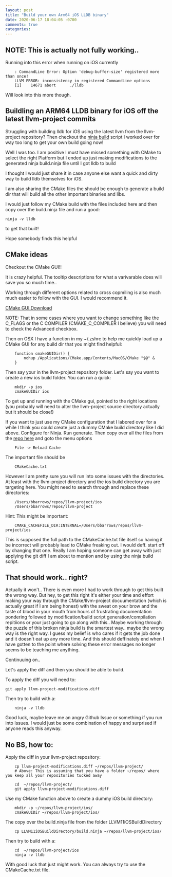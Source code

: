 ```yaml
---
layout: post
title: "Build your own Arm64 iOS LLDB binary"
date: 2020-06-17 18:04:05 -0700
comments: true
categories: 
---
```



## NOTE: This is actually not fully working..

Running into this error when running on iOS currently

        : CommandLine Error: Option 'debug-buffer-size' registered more than once!
        LLVM ERROR: inconsistency in registered CommandLine options
        [1]    14671 abort      ./lldb

Will look into this more though.

## Buildling an ARM64 LLDB binary for iOS off the latest llvm-project commits

Struggling with building lldb for iOS using the latest llvm from the llvm-project repository? Then checkout the [ninja build](https://github.com/bebrws/iosLLVMLLDBBuildStruggle) script I worked over for way too long to get your own build going now!

Well I was too. I am positive I must have missed something with CMake to select the right Platform but I ended up just making modifications to the generated ninja build.ninja file until I got lldb to build

I thought I would just share it in case anyone else want a quick and dirty way to build lldb themselves for iOS. 

I am also sharing the CMake files the should be enough to generate a build dir that will build all the other important binaries and libs.

I would just follow my CMake build with the files included here and then copy over the build.ninja file and run a good:

    ninja -v lldb

to get that built!

Hope somebody finds this helpful


## CMake ideas

Checkout the CMake GUI!!

It is crazy helpful. The tooltip descriptions for what a varivarable does will save you so much time..

Working through different options related to cross copmiling is also much much easier to follow with the GUI. I would recommend it.

[CMake GUI Download](https://cmake.org/download/)

NOTE: That in some cases where you want to change something like the C_FLAGS or the C COMPILER (CMAKE_C_COMPILER I believe) you will need to check the Advanced checkbox.

Then on OSX I have a function in my ~/.zshrc to help me quickly load up a CMake GUI for any build dir that you might find helpful:

   
        function cmakeGUIDir() {
            nohup /Applications/CMake.app/Contents/MacOS/CMake "$@" &
        }
   


Then say your in the llvm-project repository folder. Let's say you want to create a new ios build folder. You can run a quick:

    
        mkdir -p ios
        cmakeGUIDir ios
    

To get up and running with the CMake gui, pointed to the right locations (you probably will need to alter the llvm-project source directory actually but it should be close!)

If you want to just use my CMake configuration that I labored over for a while I think you could create just a dummy CMake build directory like I did above. Configure for Ninja. Run generate. Then copy over all the files from the [repo here](https://github.com/bebrws/iosLLVMLLDBBuildStruggle) and goto the menu options 

    
        File -> Reload Cache 

The important file should be

        CMakeCache.txt

However I am pretty sure you will run into some issues with the directories. At least with the llvm-project directory and the ios build directory you are targeting here. You might need to search through and replace these directories:

        /Users/bbarrows/repos/llvm-project/ios
        /Users/bbarrows/repos/llvm-project

Hint: This might be important:

        CMAKE_CACHEFILE_DIR:INTERNAL=/Users/bbarrows/repos/llvm-project/ios

This is supposed the full path to the CMakeCache.txt file itself so having it be incorrect will probably lead to CMake freaking out. I would deff. start off by changing that one. Really I am hoping someone can get away with just applying the git diff I am about to mention and by using the ninja build script.

## That should work.. right?

Actually it won't.. There is even more I had to work through to get this built the wrong way. But hey, to get this right it's either your time and effort making your way through the CMake/llvm-project docuumentation (which is actually great if I am being honest) with the sweat on your brow and the taste of blood in your mouth from hours of frustrating documentation pondering followed by modification/build script generation/compilation repitiions or your just going to go along with this.. Maybe working through the puzzle of this broken ninja build is the smartest way.. maybe the wrong way is the right way. I guess my belief is who cares if it gets the job done and it doesn't eat up any more time. And this should deffinately end when I have gotten to the point where solving these error messages no longer seems to be teaching me anything.

Continuuing on..

Let's apply the diff and then you should be able to build.

To apply the diff you will need to:

	git apply llvm-project-modifications.diff

Then try to build with a:

        ninja -v lldb

Good luck, maybe leave me an angry Github Issue or something if you run into Issues. I would just be some combination of happy and surprised if anyone reads this anyway.



## No BS, how to:

Apply the diff in your llvm-project repository:

        cp llvm-project-modifications.diff ~/repos/llvm-project/          
        # Above: This is assuming that you have a folder ~/repos/ where you keep all your repositories tucked away

        cd  ~/repos/llvm-project/   
        git apply llvm-project-modifications.diff



Use my CMake function above to create a dummy iOS build directory:

        mkdir -p ~/repos/llvm-project/ios/
        cmakeGUIDir ~/repos/llvm-project/ios/  


The copy over the build.ninja file from the folder LLVM11iOSBuildDirectory

        cp LLVM11iOSBuildDirectory/build.ninja ~/repos/llvm-project/ios/
        


Then try to build with a:

        cd  ~/repos/llvm-project/ios
        ninja -v lldb

With good luck that just might work. You can always try to use the CMakeCache.txt file.